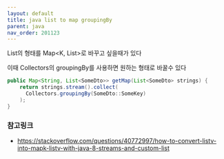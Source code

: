 ```yaml
---
layout: default
title: java list to map groupingBy
parent: java
nav_order: 201123
---
```


List<V>의 형태를 Map<K, List<V>>로 바꾸고 싶을때가 있다

이때 Collectors의 groupingBy를 사용하면 원하는 형태로 바꿀수 있다

```java
public Map<String, List<SomeDto>> getMap(List<SomeDto> strings) {
    return strings.stream().collect(
      Collectors.groupingBy(SomeDto::SomeKey)
    );
}
```

### 참고링크
* https://stackoverflow.com/questions/40772997/how-to-convert-listv-into-mapk-listv-with-java-8-streams-and-custom-list
